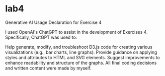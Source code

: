 # lab4

Generative AI Usage Declaration for Exercise 4

I used OpenAI's ChatGPT to assist in the development of Exercises 4.
Specifically, ChatGPT was used to:

Help generate, modify, and troubleshoot D3.js code for creating various visualizations (e.g., bar charts, line graphs).
Provide guidance on applying styles and attributes to HTML and SVG elements.
Suggest improvements to enhance readability and structure of the graphs.
All final coding decisions and written content were made by myself.
